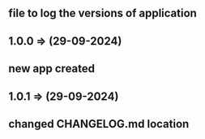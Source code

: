 ## file to log the versions of application

## 1.0.0 => (29-09-2024)
## new app created

## 1.0.1 => (29-09-2024)
## changed CHANGELOG.md location

